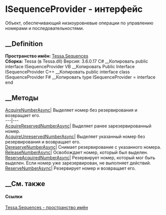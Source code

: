 # ISequenceProvider - интерфейс
Объект, обеспечивающий низкоуровневые операции по управлению номерами и
последовательностями.
## __Definition
 **Пространство имён:** [Tessa.Sequences](N_Tessa_Sequences.htm)  
 **Сборка:** Tessa (в Tessa.dll) Версия: 3.6.0.17
C# __Копировать
     public interface ISequenceProvider
VB __Копировать
     Public Interface ISequenceProvider
C++ __Копировать
     public interface class ISequenceProvider
F# __Копировать
     type ISequenceProvider = interface end
##  __Методы
[AcquireNumberAsync](M_Tessa_Sequences_ISequenceProvider_AcquireNumberAsync.htm)|
Выделяет номер без резервирования и возвращает его.  
---|---  
[AcquireReservedNumberAsync](M_Tessa_Sequences_ISequenceProvider_AcquireReservedNumberAsync.htm)|
Выделяет ранее зарезервированный номер.  
[AcquireUnreservedNumberAsync](M_Tessa_Sequences_ISequenceProvider_AcquireUnreservedNumberAsync.htm)|
Выделяет указанный номер без резервирования и возвращает его.  
[DereserveNumberAsync](M_Tessa_Sequences_ISequenceProvider_DereserveNumberAsync.htm)|
Снимает резервирование с указанного номера.  
[ReleaseNumberAsync](M_Tessa_Sequences_ISequenceProvider_ReleaseNumberAsync.htm)|
Освобождает номер, который был выделен.  
[ReserveAcquiredNumberAsync](M_Tessa_Sequences_ISequenceProvider_ReserveAcquiredNumberAsync.htm)|
Резервирует номер, который мог быть выделен. Если номер уже зарезервирован, не
выполняет действий.  
[ReserveNumberAsync](M_Tessa_Sequences_ISequenceProvider_ReserveNumberAsync.htm)|
Резервирует номер и возвращает его.  
##  __См. также
#### Ссылки
[Tessa.Sequences - пространство имён](N_Tessa_Sequences.htm)
